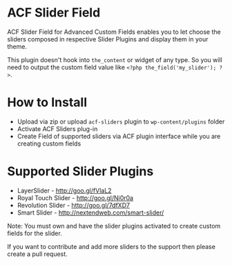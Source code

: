 ACF Slider Field
===============

ACF Slider Field for Advanced Custom Fields enables you to let choose the sliders composed in respective Slider Plugins and display them in your theme. 

This plugin doesn't hook into `the_content` or widget of any type. So you will need to output the custom field value like `<?php the_field('my_slider'); ?>`.

How to Install
===============
- Upload via zip or upload `acf-sliders` plugin to `wp-content/plugins` folder
- Activate ACF Sliders plug-in
- Create Field of supported sliders via ACF plugin interface while you are creating custom fields

Supported Slider Plugins
========================
- LayerSlider - http://goo.gl/fVlaL2
- Royal Touch Slider - http://goo.gl/Ni0r0a
- Revolution Slider - http://goo.gl/7dfXD7
- Smart Slider - http://nextendweb.com/smart-slider/

Note: You must own and have the slider plugins activated to create custom fields for the slider.

If you want to contribute and add more sliders to the support then please create a pull request.

